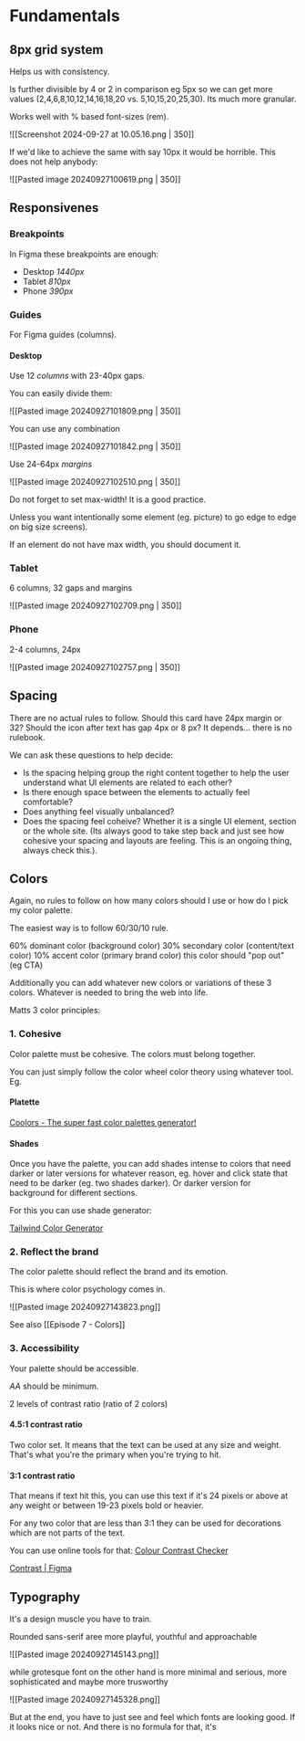 # Fundamentals

## 8px grid system

Helps us with consistency.

Is further divisible by 4 or 2 in comparison eg 5px so we can get more values (2,4,6,8,10,12,14,16,18,20 vs.  5,10,15,20,25,30). Its much more granular.

Works well with % based font-sizes (rem).

![[Screenshot 2024-09-27 at 10.05.16.png | 350]]

If we'd like to achieve the same with say 10px it would be horrible.
This does not help anybody:

![[Pasted image 20240927100619.png | 350]]

## Responsivenes

### Breakpoints
In Figma these breakpoints are enough:

- Desktop *1440px*
- Tablet *810px*
-  Phone *390px*

### Guides
For Figma guides (columns).

#### Desktop 

Use 12 *columns* with 23-40px gaps.

You can easily divide them:

![[Pasted image 20240927101809.png | 350]]

You can use any combination

![[Pasted image 20240927101842.png | 350]]

Use 24-64px *margins*

![[Pasted image 20240927102510.png | 350]]


Do not forget to set max-width! It is a good practice.

Unless you want intentionally some element (eg. picture) to go edge to edge on big size screens). 

If an element do not have max width, you should document it.
### Tablet

6 columns, 32 gaps and margins

![[Pasted image 20240927102709.png | 350]]


### Phone

2-4 columns, 24px



![[Pasted image 20240927102757.png | 350]]


## Spacing

There are no actual rules to follow. Should this card have 24px margin or 32? Should the icon after text has gap 4px or 8 px? It depends... there is no rulebook.

We can ask these questions to help decide:

- Is the spacing helping group the right content together to help the user understand what UI elements are related to each other?
- Is there enough space between the elements to actually feel comfortable?
- Does anything feel visually unbalanced?
- Does the spacing feel coheive? Whether it is a single UI element, section or the whole site. (Its always good to take step back and just see how cohesive your spacing and layouts are feeling. This is an ongoing thing, always check this.). 

## Colors

Again, no rules to follow on how many colors should I use or how do I pick my color palette.

The easiest way is to follow 60/30/10 rule.

60% dominant color (background color)
30% secondary color (content/text color)
10% accent color (primary brand color) this color should "pop out" (eg CTA)

Additionally you can add whatever new colors or variations of these 3 colors. Whatever is needed to bring the web into life.

Matts 3 color principles:

### 1. Cohesive

Color palette must be cohesive. The colors must belong together.

You can just simply follow the color wheel color theory using whatever tool. Eg.

#### Platette

[Coolors - The super fast color palettes generator!](https://coolors.co/)

#### Shades
Once you have the palette, you can add shades intense to colors that need darker or later versions for whatever reason, eg. hover and click state that need to be darker (eg. two shades darker).  Or darker version for background for different sections.

For this you can use shade generator:

[Tailwind Color Generator](https://uicolors.app/create)

### 2. Reflect the brand

The color palette should reflect the brand and its emotion.

This is where color psychology comes in.

![[Pasted image 20240927143823.png]]

See also [[Episode 7 - Colors]]


### 3. Accessibility

Your palette should be accessible. 

*AA* should be minimum.

2 levels of contrast ratio (ratio of 2 colors)

#### 4.5:1 contrast ratio

Two color set. It means that the text can be used at any size and weight.
That's what you're the primary when you're trying to hit.

#### 3:1 contrast ratio

That means if text hit this, you can use this text if it's 24 pixels or above at any weight or between 19-23 pixels bold or heavier.

For any two color that are less than 3:1 they can be used for decorations which are not parts of the text.

You can use online tools for that:
[Colour Contrast Checker](https://colourcontrast.cc/)

[Contrast | Figma](https://www.figma.com/community/plugin/748533339900865323/contrast)


## Typography

It's a design muscle you have to train.

Rounded sans-serif aree more playful, youthful and approachable

![[Pasted image 20240927145143.png]]

while grotesque font on the other hand is more minimal and serious, more sophisticated and maybe more trusworthy

![[Pasted image 20240927145328.png]]

But at the end, you have to just see and feel which fonts are looking good. If it looks nice or not.
And there is no formula for that, it's


